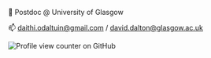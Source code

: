 🔭 Postdoc @ University of Glasgow

📫 [daithi.odaltuin@gmail.com](mailto:daithi.odaltuin@gmail.com)  / [david.dalton@glasgow.ac.uk](mailto:david.dalton@glasgow.ac.uk)

![Profile view counter on GitHub](https://komarev.com/ghpvc/?username=dodaltuin)


<!--
**dodaltuin/dodaltuin** is a ✨ _special_ ✨ repository because its `README.md` (this file) appears on your GitHub profile.

Here are some ideas to get you started:

- 🔭 I’m currently working on ...
- 🌱 I’m currently learning ...
- 👯 I’m looking to collaborate on ...
- 🤔 I’m looking for help with ...
- 💬 Ask me about ...
- 📫 How to reach me: ...
- 😄 Pronouns: ...
- ⚡ Fun fact: ...
-->
